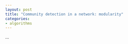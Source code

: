 ```yaml
---
layout: post
title: "Community detection in a network: modularity"
categories:
- algorithms
---
```


...
